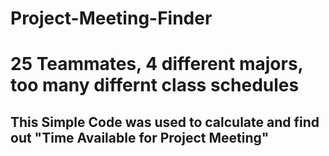 # Project-Meeting-Finder

# 25 Teammates, 4 different majors, too many differnt class schedules

## This Simple Code was used to calculate and find out "Time Available for Project Meeting"
